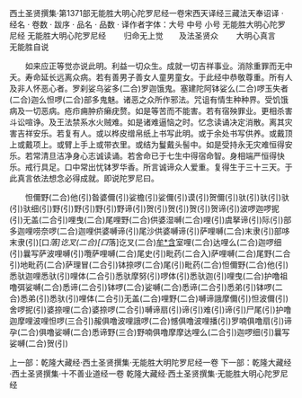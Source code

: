 西土圣贤撰集·第1371部无能胜大明心陀罗尼经一卷宋西天译经三藏法天奉诏译
· 经名 · 卷数 · 跋序
· 品名 · 品数 · 译作者字体：大号 中号 小号
无能胜大明心陀罗尼经
无能胜大明心陀罗尼经
　　归命无上觉　　及法圣贤众
　　大明心真言　　无能胜自说

　　如来应正等觉亦说此明。利益一切众生。成就一切吉祥事业。消除重罪而无中夭。寿命延长远离众病。若有善男子善女人童男童女。于此经中恭敬尊重。所有人及非人怀恶心者。罗刹娑乌娑多(二合)罗迦饿鬼。塞建陀阿钵娑么(二合)啰玉失者(二合)迦么怛啰(二合)部多鬼魅。诸恶之众所作邪法。咒诅有情生种种界。受饥饿病及一切恶病。疮疖痈肿疥癞疣赘。如是等苦而不能害。若有宿殃罪业。更相杀害斗讼喧诤。及王法禁系水火贼难。如是诸难逼恼之时。忆念读诵决定消散。离其灾害吉祥安乐。若复有人。或以桦皮缯帛纸上书写此明。或于余处书写供养。或戴顶上或戴项上。或臂上手上或带衣里。或结为鬘戴头髻中。如是受持永无灾难恒得安乐。若常清旦洁净身心志诚读诵。若舍命已于七生中得宿命智。身相端严恒得快乐。戒行具足。口中常出忧钵罗华香。所言诚谛众人爱重。复得生于三十三天。于此真言依法想念必得成就。即说陀罗尼曰。

　　怛儞野(二合)他(引)昝婆儞(引)娑檐(引)娑儞(引)谟(引)贺儞(引)驮(引)驮(引)驮(引)驮细(引)野(引)野(引)野(引)野谛(引)贺(引)贺(引)贺(引)贺谛(引)波啰迦啰抳(引)无盖(二合引)哩曳(二合)尾哩野(二合)供婆湿嚩(二合)哩(引)虞拏谛(引)际(引)部多迦哩唠奈啰(二合)迦哩供婆嚩谛(引)尾沙供婆嚩谛(引)萨哩嚩(二合)末隶(引)部哆末隶(引)[口*落]讫叉(二合)[口*落]讫叉(二合)[牟*含](切身引)室哩(二合)达哩么(二合)迦啰细(引)曩写萨波哩嚩(引)囕萨哩嚩(二合)尾史(引)毗药(二合入)萨哩嚩(二合)尾野(二合引)地毗药(二合)萨理冒(二合引)钵捺啰(二合)尾(引)毗药(二合)怛儞野(二合)他(引)悉驮迦哩悉驮(引)哩体(二合引)悉驮摩努(引)啰体(引)悉驮迦(引)哩曳(二合)护噜祖噜弭娑嚩(二合)悉谛(二合引)钵啰(二合)娑嚩(二合)悉谛(二合引)悉弟(引)钵啰(二合)悉弟(引)悉驮(引)哩体(二合引)无盖(二合)哩野(二合)嚩谛誐摩儞(引)怛波儞(引)舍啰抳(引)婆捺哩(二合)婆捺啰(二合引)嚩谛扇(引)谛(引)难(引)谛(引)尸尾(引)护噜迦摩哩波哩怛啰(三合引)赧俱噜波哩誐啰(二合)憾俱噜波哩播(引)罗喃俱噜扇(引)谛孕(二合)俱噜娑嚩(二合)悉谛野(三合)野喃俱噜摩摩达哩么(二合引)迦啰细(引)曩写娑嚩(二合)贺(引)

上一部：乾隆大藏经·西土圣贤撰集·无能胜大明陀罗尼经一卷
下一部：乾隆大藏经·西土圣贤撰集·十不善业道经一卷
乾隆大藏经·西土圣贤撰集·无能胜大明心陀罗尼经